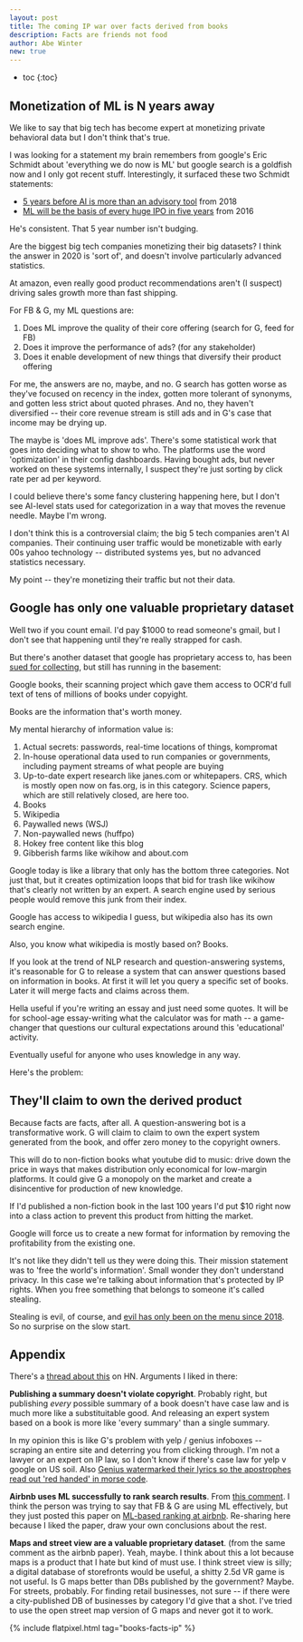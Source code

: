 ```yaml
---
layout: post
title: The coming IP war over facts derived from books
description: Facts are friends not food
author: Abe Winter
new: true
---
```


* toc
{:toc}

## Monetization of ML is N years away

We like to say that big tech has become expert at monetizing private behavioral data but I don't think that's true.

I was looking for a statement my brain remembers from google's Eric Schmidt about 'everything we do now is ML' but google search is a goldfish now and I only got recent stuff. Interestingly, it surfaced these two Schmidt statements:

* [5 years before AI is more than an advisory tool](https://xconomy.com/boston/2018/11/08/google-eric-schmidt-artificial-intelligence-machine-learning/) from 2018
* [ML will be the basis of every huge IPO in five years](https://www.techworld.com/data/eric-schmidt-machine-learning-will-be-basis-of-every-huge-ipo-in-five-years-3637206/) from 2016

He's consistent. That 5 year number isn't budging.

Are the biggest big tech companies monetizing their big datasets? I think the answer in 2020 is 'sort of', and doesn't involve particularly advanced statistics.

At amazon, even really good product recommendations aren't (I suspect) driving sales growth more than fast shipping.

For FB & G, my ML questions are:

1. Does ML improve the quality of their core offering (search for G, feed for FB)
1. Does it improve the performance of ads? (for any stakeholder)
1. Does it enable development of new things that diversify their product offering

For me, the answers are no, maybe, and no. G search has gotten worse as they've focused on recency in the index, gotten more tolerant of synonyms, and gotten less strict about quoted phrases. And no, they haven't diversified -- their core revenue stream is still ads and in G's case that income may be drying up.

The maybe is 'does ML improve ads'. There's some statistical work that goes into deciding what to show to who. The platforms use the word 'optimization' in their config dashboards. Having bought ads, but never worked on these systems internally, I suspect they're just sorting by click rate per ad per keyword.

I could believe there's some fancy clustering happening here, but I don't see AI-level stats used for categorization in a way that moves the revenue needle. Maybe I'm wrong.

I don't think this is a controversial claim; the big 5 tech companies aren't AI companies. Their continuing user traffic would be monetizable with early 00s yahoo technology -- distributed systems yes, but no advanced statistics necessary.

My point -- they're monetizing their traffic but not their data.

## Google has only one valuable proprietary dataset

Well two if you count email. I'd pay $1000 to read someone's gmail, but I don't see that happening until they're really strapped for cash.

But there's another dataset that google has proprietary access to, has been [sued for collecting](https://en.wikipedia.org/wiki/Google_books#Legal_issues), but still has running in the basement:

Google books, their scanning project which gave them access to OCR'd full text of tens of millions of books under copyight.

Books are the information that's worth money.

My mental hierarchy of information value is:

1. Actual secrets: passwords, real-time locations of things, kompromat
1. In-house operational data used to run companies or governments, including payment streams of what people are buying
1. Up-to-date expert research like janes.com or whitepapers. CRS, which is mostly open now on fas.org, is in this category. Science papers, which are still relatively closed, are here too.
1. Books
1. Wikipedia
1. Paywalled news (WSJ)
1. Non-paywalled news (huffpo)
1. Hokey free content like this blog
1. Gibberish farms like wikihow and about.com

Google today is like a library that only has the bottom three categories. Not just that, but it creates optimization loops that bid for trash like wikihow that's clearly not written by an expert. A search engine used by serious people would remove this junk from their index.

Google has access to wikipedia I guess, but wikipedia also has its own search engine.

Also, you know what wikipedia is mostly based on? Books.

If you look at the trend of NLP research and question-answering systems, it's reasonable for G to release a system that can answer questions based on information in books. At first it will let you query a specific set of books. Later it will merge facts and claims across them.

Hella useful if you're writing an essay and just need some quotes. It will be for school-age essay-writing what the calculator was for math -- a game-changer that questions our cultural expectations around this 'educational' activity.

Eventually useful for anyone who uses knowledge in any way.

Here's the problem:

## They'll claim to own the derived product

Because facts are facts, after all. A question-answering bot is a transformative work. G will claim to claim to own the expert system generated from the book, and offer zero money to the copyright owners.

This will do to non-fiction books what youtube did to music: drive down the price in ways that makes distribution only economical for low-margin platforms. It could give G a monopoly on the market and create a disincentive for production of new knowledge.

If I'd published a non-fiction book in the last 100 years I'd put $10 right now into a class action to prevent this product from hitting the market.

Google will force us to create a new format for information by removing the profitability from the existing one.

It's not like they didn't tell us they were doing this. Their mission statement was to 'free the world's information'. Small wonder they don't understand privacy. In this case we're talking about information that's protected by IP rights. When you free something that belongs to someone it's called stealing.

Stealing is evil, of course, and [evil has only been on the menu since 2018](https://gizmodo.com/google-removes-nearly-all-mentions-of-dont-be-evil-from-1826153393). So no surprise on the slow start.

## Appendix

There's a [thread about this](https://news.ycombinator.com/item?id=22301512) on HN. Arguments I liked in there:

**Publishing a summary doesn't violate copyright**.
Probably right, but publishing *every* possible summary of a book doesn't have case law and is much more like a substituitable good.
And releasing an expert system based on a book is more like 'every summary' than a single summary.

In my opinion this is like G's problem with yelp / genius infoboxes -- scraping an entire site and deterring you from clicking through.
I'm not a lawyer or an expert on IP law, so I don't know if there's case law for yelp v google on US soil.
Also [Genius watermarked their lyrics so the apostrophes read out 'red handed' in morse code](https://www.wired.com/story/what-the-google-genius-copyright-dispute-is-really-about/).

**Airbnb uses ML successfully to rank search results**. From [this comment](https://news.ycombinator.com/item?id=22304652). I think the person was trying to say that FB & G are using ML effectively, but they just posted this paper on [ML-based ranking at airbnb](https://arxiv.org/abs/1810.09591). Re-sharing here because I liked the paper, draw your own conclusions about the rest.

**Maps and street view are a valuable proprietary dataset**. (from the same comment as the airbnb paper). Yeah, maybe. I think about this a lot because maps is a product that I hate but kind of must use. I think street view is silly; a digital database of storefronts would be useful, a shitty 2.5d VR game is not useful. Is G maps better than DBs published by the government? Maybe. For streets, probably. For finding retail businesses, not sure -- if there were a city-published DB of businesses by category I'd give that a shot. I've tried to use the open street map version of G maps and never got it to work.

{% include flatpixel.html tag="books-facts-ip" %}

